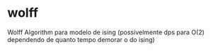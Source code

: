 # wolff
Wolff Algorithm para modelo de ising (possivelmente dps para O(2) dependendo de quanto tempo demorar o do ising)
